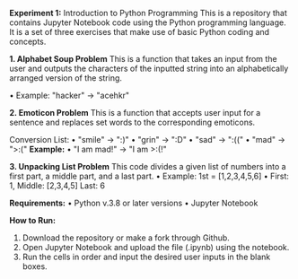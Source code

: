 **Experiment 1:** Introduction to Python Programming
This is a repository that contains Jupyter Notebook code using the Python programming language. It is a set of three exercises that make use of basic Python coding and concepts.

**1. Alphabet Soup Problem**
This is a function that takes an input from the user and outputs the characters of the inputted string into an alphabetically arranged version of the string.

• Example: "hacker" -> "acehkr"

**2. Emoticon Problem**
This is a function that accepts user input for a sentence and replaces set words to the corresponding emoticons.

Conversion List:
• "smile" -> ":)"
• "grin" -> ":D"
• "sad" -> ":(("
• "mad" -> ">:("
**Example:**
• "I am mad!" -> "I am >:(!"

**3. Unpacking List Problem**
This code divides a given list of numbers into a first part, a middle part, and a last part.
• Example: 1st = [1,2,3,4,5,6]
• First: 1, Middle: [2,3,4,5] Last: 6

**Requirements:**
• Python v.3.8 or later versions
• Jupyter Notebook

**How to Run:**
1. Download the repository or make a fork through Github.
2. Open Jupyter Notebook and upload the file (.ipynb) using the notebook.
3. Run the cells in order and input the desired user inputs in the blank boxes.
